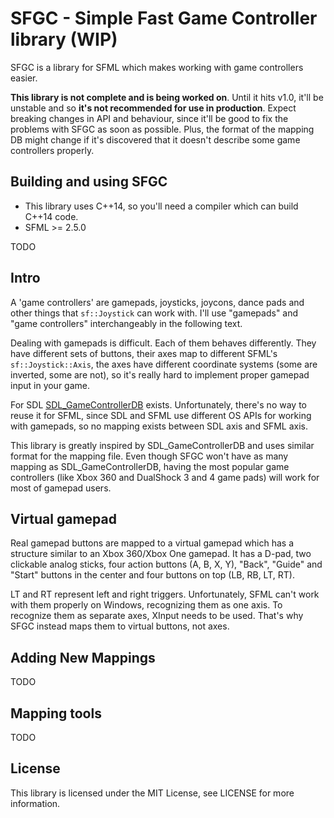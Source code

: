 SFGC - Simple Fast Game Controller library (WIP)
================================================

SFGC is a library for SFML which makes working with game controllers easier.

**This library is not complete and is being worked on**. Until it hits v1.0,
it'll be unstable and so **it's not recommended for use in production**. Expect
breaking changes in API and behaviour, since it'll be good to fix the problems
with SFGC as soon as possible. Plus, the format of the mapping DB might change
if it's discovered that it doesn't describe some game controllers properly.

Building and using SFGC
-----------------------

* This library uses C++14, so you'll need a compiler which can build C++14 code.
* SFML >= 2.5.0

TODO

Intro
-----

A 'game controllers' are gamepads, joysticks, joycons, dance pads and other things that
`sf::Joystick` can work with. I'll use "gamepads" and "game controllers"
interchangeably in the following text.

Dealing with gamepads is difficult. Each of them behaves differently. They have
different sets of buttons, their axes map to different SFML's
`sf::Joystick::Axis`, the axes have different coordinate systems (some are
inverted, some are not), so it's really hard to implement proper gamepad input
in your game.

For SDL [SDL_GameControllerDB](https://github.com/gabomdq/SDL_GameControllerDB)
exists. Unfortunately, there's no way to reuse it for SFML, since SDL and SFML
use different OS APIs for working with gamepads, so no mapping exists between SDL
axis and SFML axis.

This library is greatly inspired by SDL_GameControllerDB and uses
similar format for the mapping file. Even though SFGC won't have as many mapping
as SDL_GameControllerDB, having the most popular game controllers (like Xbox 360 and
DualShock 3 and 4 game pads) will work for most of gamepad users.

Virtual gamepad
---------------

Real gamepad buttons are mapped to a virtual gamepad which has a structure
similar to an Xbox 360/Xbox One gamepad. It has a D-pad, two clickable analog
sticks, four action buttons (A, B, X, Y), "Back", "Guide" and "Start" buttons in the
center and four buttons on top (LB, RB, LT, RT).

LT and RT represent left and right triggers. Unfortunately, SFML can't work with
them properly on Windows, recognizing them as one axis. To recognize them as
separate axes, XInput needs to be used. That's why SFGC instead maps them to
virtual buttons, not axes.

Adding New Mappings
-------------------

TODO

Mapping tools
-------------

TODO

License
-------

This library is licensed under the MIT License, see LICENSE for more information.
